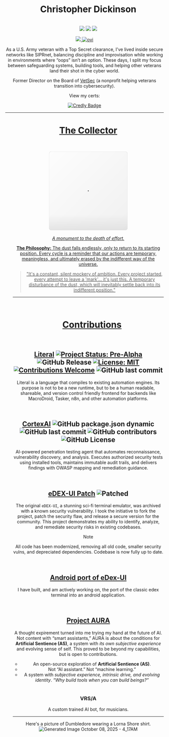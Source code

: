 <div id="user-content-toc">
  <ul align="center" style="list-style: none;">
    <summary>
      <h1>Christopher Dickinson</h1><br>
      <img src="https://img.shields.io/badge/Cybersecurity_Student-navy"> <img src="https://img.shields.io/badge/U.S.%20Army%20Veteran-forestgreen?style=flat&logo=army"> <img src="https://img.shields.io/badge/Top%20Secret_Clearance-firebrick?style=flat&logo=lock&logoColor=white">
    </summary>
  </ul>
</div>
<p align="center">
  <a href="https://spotify-github-profile.kittinanx.com/api/view?uid=31ezhpiqjkem4fugshj4krrs7a7m&redirect=true">
    <img src="https://spotify-github-profile.kittinanx.com/api/view?uid=31ezhpiqjkem4fugshj4krrs7a7m&cover_image=true&theme=spotify-embed&show_offline=false&background_color=0d1117&interchange=false&profanity=false&mode=dark&bar_color=53b14f&bar_color_cover=false"> <img src="https://github-readme-stats.vercel.app/api/top-langs?username=madushadhanushka&show_icons=true&locale=en&layout=compact&theme=chartreuse-dark" alt="ovi" /> 
  </a>
</p>
<p align=center> As a U.S. Army veteran with a Top Secret clearance, I’ve lived inside secure networks like SIPRnet, balancing discipline and improvisation while working in environments where “oops” isn’t an option. These days, I split my focus between safeguarding systems, building tools, and helping other veterans land their shot in the cyber world.  
<p align=center>Former Director on the Board of <a href="https://vetsec.org">VetSec</a> (a nonprofit helping veterans transition into cybersecurity). 
<p align=center> View my certs:
<p align=center> <a href="https://www.credly.com/users/chrismdickinson">
  <img src="https://img.shields.io/badge/Credly-FF6B00?style=for-the-badge&logo=credly&logoColor=white" alt="Credly Badge">
<br>

---

<div id="user-content-toc">
  <ul align="center" style="list-style: none;">
    <summary>
      <h1>The Collector</h1><br>

<p align="center">
  <img src="dust-collector.svg" alt="The Dust Collector" width="250"/>
</p>

<p align="center">
  <em>A monument to the death of effort.</em>
</p>

**The Philosophy:** The dust falls endlessly, only to return to its starting position. Every cycle is a reminder that our actions are temporary, meaningless, and ultimately erased by the indifferent way of the universe.

> "It's a constant, silent mockery of ambition. Every project started, every attempt to leave a 'mark'... it's just this. A temporary disturbance of the dust, which will inevitably settle back into its indifferent position."

  
---

<br>
<div id="user-content-toc">
  <ul align="center" style="list-style: none;">
    <summary>
      <h1>Contributions</h1><br>
       </summary>
  </ul>
</div>

## [Literal](https://github.com/theelderemo/literal) [![Project Status: Pre-Alpha](https://img.shields.io/badge/status-pre--alpha-red)]() ![GitHub Release](https://img.shields.io/github/v/release/theelderemo/literal) [![License: MIT](https://img.shields.io/badge/License-MIT-yellow.svg)]() [![Contributions Welcome](https://img.shields.io/badge/contributions-welcome-brightgreen.svg)]() ![GitHub last commit](https://img.shields.io/github/last-commit/theelderemo/literal)

Literal is a language that compiles to existing automation engines. Its purpose is not to be a new runtime, but to be a human readable, shareable, and version control friendly frontend for backends like MacroDroid, Tasker, n8n, and other automation platforms.

<br>

## [CortexAI](https://github.com/theelderemo/cortexai) ![GitHub package.json dynamic](https://img.shields.io/github/package-json/version/theelderemo/cortexai) ![GitHub last commit](https://img.shields.io/github/last-commit/theelderemo/cortexai) ![GitHub contributors](https://img.shields.io/github/contributors-anon/theelderemo/cortexai) ![GitHub License](https://img.shields.io/github/license/theelderemo/cortexai)
AI-powered penetration testing agent that automates reconnaissance, vulnerability discovery, and analysis. Executes authorized security tests using installed tools, maintains immutable audit trails, and delivers findings with OWASP mapping and remediation guidance.   

<br>

## **[eDEX-UI Patch](https://github.com/theelderemo/Edex-UI-android)** ![Patched](https://img.shields.io/badge/Security_Patch-%23FF2D20.svg)

The original `eDEX-UI`, a stunning sci-fi terminal emulator, was archived with a known security vulnerability. I took the initiative to fork the project, patch the security flaw, and release a secure version for the community. This project demonstrates my ability to identify, analyze, and remediate security risks in existing codebases. 
> [!NOTE]
> All code has been modernized, removing all old code, smaller security vulns, and depreciated dependencies. Codebase is now fully up to date.

<br>

## [Android port of eDex-UI](https://github.com/theelderemo/Edex-UI-android)

I have built, and am actively working on, the port of the classic edex terminal into an android application.

<br>

## **[Project AURA](https://github.com/theelderemo/Project-Aura)**
A thought expirement turned into me trying my hand at the future of AI. Not content with “smart assistants,” AURA is about the conditions for **Artificial Sentience (AS)**, a system with *its own subjective experience* and evolving sense of self. This proved to be beyond my capabilities, but is open to contributions.
- An open-source exploration of **Artificial Sentience (AS)**.  
- Not “AI assistant.” Not “machine learning.”  
- A system with *subjective experience, intrinsic drive, and evolving identity*. 
*“Why build tools when you can build beings?”*

<br>

### **VRS/A**
A custom trained AI bot, for musicians.

---

Here's a picture of Dumbledore wearing a Lorna Shore shirt.
<img width="779" height="779" alt="Generated Image October 08, 2025 - 4_17AM" src="https://github.com/user-attachments/assets/9a2fa664-3e3f-41e6-a813-90ceef1801c6" />



